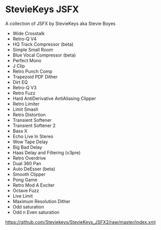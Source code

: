 # StevieKeys JSFX

A collection of JSFX by StevieKeys aka Stevie Boyes

* Wide Crosstalk
* Retro-Q V4
* HQ Track Compressor (beta)
* Simple Small Room
* Blue Vocal Compressor (beta)
* Perfect Mono
* J Clip
* Retro Punch Comp
* Trapezoid PDF Dither
* Dirt EQ
* Retro-Q V3
* Retro Fuzz
* Hard AntiDerivative AntiAliasing Clipper
* Retro Limiter
* Limit Smash
* Retro Distortion
* Transient Softener
* Transient Softener 2
* Bass X
* Echo Live In Stereo
* Wow Tape Delay
* Big Bad Delay
* Haas Delay and Filtering (v3pre)
* Retro Overdrive
* Dual 360 Pan
* Auto DeEsser (beta)
* Smooth Clipper
* Pong Game
* Retro Mod A Exciter
* Octave Fuzz
* Live Limit
* Maximum Resolution Dither
* Odd saturation
* Odd n Even saturation

https://github.com/Steviekeys/StevieKeys_JSFX2/raw/master/index.xml
